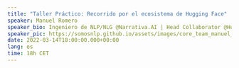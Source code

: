 ```yaml
---
title: "Taller Práctico: Recorrido por el ecosistema de Hugging Face"
speaker: Manuel Romero
speaker_bio: Ingeniero de NLP/NLG @Narrativa.AI | Head Collaborator @HuggingFace
speaker_pic: https://somosnlp.github.io/assets/images/core_team_manuel_romero.jpg
date: 2022-03-14T18:00:00.000+00:00
lang: es
time: 18h CET
---
```


<EventSummary
    description="En este taller Manuel Romero nos mostrará todos las herramientas que Hugging Face provee para colaborar a la democratización de la IA: Tokenizers, Datasets, Model Hub y Spaces. Además, nos enseñará cómo aprovechar todas esas herramientas para crear nuestro modelo (y base de datos) desde cero y ponerlo en producción."
    poster="https://somosnlp.github.io/assets/images/evento_manu.png"
    name="Manuel Romero"
    website="https://hf.co/mrm8488"
    twitter="https://twitter.com/mrm8488"
    linkedin="https://www.linkedin.com/in/manuel-romero-cs/"
    github="https://github.com/mrm8488"
    bio="Manuel tiene una “mente inquieta y un alma emprendedora”. Estudió ingeniería informática y cuenta con casi 10 años de experiencia como desarrollador back-end y arquitecto de software. Además, es un SCRUM Master y Product Owner certificado. Actualmente trabaja en Narrativa como Ingeniero Senior de Inteligencia Artificial especializado en NLP/NLG y es el mayor contribuidor del Model Hub de Hugging Face con casi 300 modelos."
    lista="https://somosnlp.org/hackathon#charlas-y-talleres"
/>
